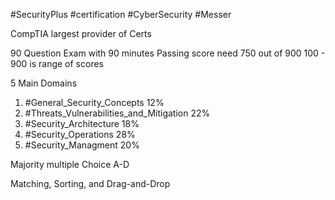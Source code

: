 #SecurityPlus #certification #CyberSecurity #Messer

CompTIA largest provider of Certs

90 Question Exam with 90 minutes
Passing score need 750 out of 900
100 - 900 is range of scores

5 Main Domains 
1. #General_Security_Concepts 12%
2. #Threats_Vulnerabilities_and_Mitigation 22%
3. #Security_Architecture 18%
4. #Security_Operations 28%
5. #Security_Managment 20%

Majority multiple Choice
A-D

Matching, Sorting, and Drag-and-Drop

